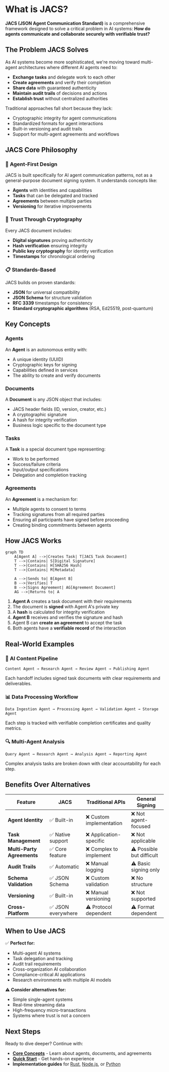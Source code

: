 # What is JACS?

**JACS (JSON Agent Communication Standard)** is a comprehensive framework designed to solve a critical problem in AI systems: **How do agents communicate and collaborate securely with verifiable trust?**

## The Problem JACS Solves

As AI systems become more sophisticated, we're moving toward multi-agent architectures where different AI agents need to:

- **Exchange tasks** and delegate work to each other
- **Create agreements** and verify their completion
- **Share data** with guaranteed authenticity
- **Maintain audit trails** of decisions and actions
- **Establish trust** without centralized authorities

Traditional approaches fall short because they lack:
- Cryptographic integrity for agent communications
- Standardized formats for agent interactions
- Built-in versioning and audit trails
- Support for multi-agent agreements and workflows

## JACS Core Philosophy

### 🎯 **Agent-First Design**

JACS is built specifically for AI agent communication patterns, not as a general-purpose document signing system. It understands concepts like:
- **Agents** with identities and capabilities
- **Tasks** that can be delegated and tracked
- **Agreements** between multiple parties
- **Versioning** for iterative improvements

### 🔐 **Trust Through Cryptography**

Every JACS document includes:
- **Digital signatures** proving authenticity
- **Hash verification** ensuring integrity  
- **Public key cryptography** for identity verification
- **Timestamps** for chronological ordering

### 📋 **Standards-Based**

JACS builds on proven standards:
- **JSON** for universal compatibility
- **JSON Schema** for structure validation
- **RFC 3339** timestamps for consistency
- **Standard cryptographic algorithms** (RSA, Ed25519, post-quantum)

## Key Concepts

### Agents
An **Agent** is an autonomous entity with:
- A unique identity (UUID)
- Cryptographic keys for signing
- Capabilities defined in services
- The ability to create and verify documents

### Documents
A **Document** is any JSON object that includes:
- JACS header fields (ID, version, creator, etc.)
- A cryptographic signature
- A hash for integrity verification
- Business logic specific to the document type

### Tasks
A **Task** is a special document type representing:
- Work to be performed
- Success/failure criteria
- Input/output specifications
- Delegation and completion tracking

### Agreements
An **Agreement** is a mechanism for:
- Multiple agents to consent to terms
- Tracking signatures from all required parties
- Ensuring all participants have signed before proceeding
- Creating binding commitments between agents

## How JACS Works

```mermaid
graph TD
    A[Agent A] -->|Creates Task| T[JACS Task Document]
    T -->|Contains| S[Digital Signature]
    T -->|Contains| H[SHA256 Hash]
    T -->|Contains| M[Metadata]
    
    A -->|Sends to| B[Agent B]
    B -->|Verifies| T
    B -->|Signs Agreement| AG[Agreement Document]
    AG -->|Returns to| A
```

1. **Agent A** creates a task document with their requirements
2. The document is **signed** with Agent A's private key
3. A **hash** is calculated for integrity verification
4. **Agent B** receives and verifies the signature and hash
5. Agent B can **create an agreement** to accept the task
6. Both agents have a **verifiable record** of the interaction

## Real-World Examples

### 🤖 **AI Content Pipeline**
```
Content Agent → Research Agent → Review Agent → Publishing Agent
```
Each handoff includes signed task documents with clear requirements and deliverables.

### 📊 **Data Processing Workflow**
```
Data Ingestion Agent → Processing Agent → Validation Agent → Storage Agent
```
Each step is tracked with verifiable completion certificates and quality metrics.

### 🔍 **Multi-Agent Analysis**
```
Query Agent → Research Agent → Analysis Agent → Reporting Agent
```
Complex analysis tasks are broken down with clear accountability for each step.

## Benefits Over Alternatives

| Feature | JACS | Traditional APIs | General Signing |
|---------|------|------------------|-----------------|
| **Agent Identity** | ✅ Built-in | ❌ Custom implementation | ❌ Not agent-focused |
| **Task Management** | ✅ Native support | ❌ Application-specific | ❌ Not applicable |
| **Multi-Party Agreements** | ✅ Core feature | ❌ Complex to implement | ⚠️ Possible but difficult |
| **Audit Trails** | ✅ Automatic | ❌ Manual logging | ⚠️ Basic signing only |
| **Schema Validation** | ✅ JSON Schema | ❌ Custom validation | ❌ No structure |
| **Versioning** | ✅ Built-in | ❌ Manual versioning | ❌ Not supported |
| **Cross-Platform** | ✅ JSON everywhere | ⚠️ Protocol dependent | ⚠️ Format dependent |

## When to Use JACS

✅ **Perfect for:**
- Multi-agent AI systems
- Task delegation and tracking
- Audit trail requirements
- Cross-organization AI collaboration
- Compliance-critical AI applications
- Research environments with multiple AI models

⚠️ **Consider alternatives for:**
- Simple single-agent systems
- Real-time streaming data
- High-frequency micro-transactions
- Systems where trust is not a concern

## Next Steps

Ready to dive deeper? Continue with:
- **[Core Concepts](concepts.md)** - Learn about agents, documents, and agreements
- **[Quick Start](quick-start.md)** - Get hands-on experience
- **Implementation guides** for [Rust](../rust/installation.md), [Node.js](../nodejs/installation.md), or [Python](../python/installation.md) 